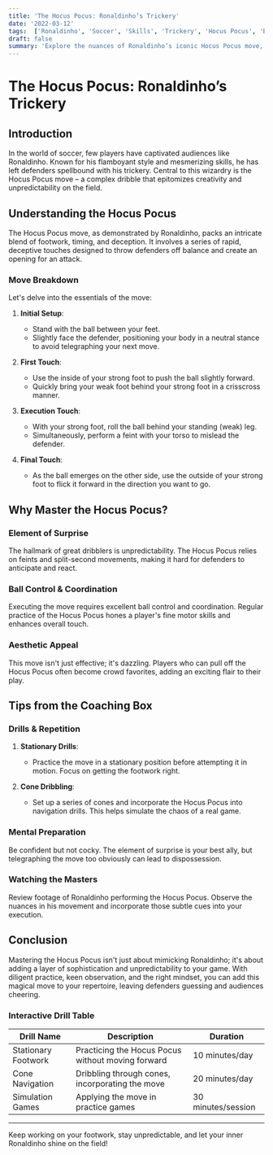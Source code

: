 ```yaml
---
title: 'The Hocus Pocus: Ronaldinho’s Trickery'
date: '2022-03-12'
tags:  ['Ronaldinho', 'Soccer', 'Skills', 'Trickery', 'Hocus Pocus', 'Ball Control', 'Dribbling', 'Footwork', 'Player Development', 'Coaching Tips']
draft: false
summary: 'Explore the nuances of Ronaldinho’s iconic Hocus Pocus move, unravel its complexity, and understand how mastering it can elevate your soccer game with an unexpected element of surprise.'
---
```


# The Hocus Pocus: Ronaldinho’s Trickery

## Introduction

In the world of soccer, few players have captivated audiences like Ronaldinho. Known for his flamboyant style and mesmerizing skills, he has left defenders spellbound with his trickery. Central to this wizardry is the Hocus Pocus move – a complex dribble that epitomizes creativity and unpredictability on the field.

## Understanding the Hocus Pocus

The Hocus Pocus move, as demonstrated by Ronaldinho, packs an intricate blend of footwork, timing, and deception. It involves a series of rapid, deceptive touches designed to throw defenders off balance and create an opening for an attack.

### Move Breakdown

Let's delve into the essentials of the move:

1. **Initial Setup**:
   - Stand with the ball between your feet.
   - Slightly face the defender, positioning your body in a neutral stance to avoid telegraphing your next move.

2. **First Touch**:
   - Use the inside of your strong foot to push the ball slightly forward.
   - Quickly bring your weak foot behind your strong foot in a crisscross manner.

3. **Execution Touch**:
   - With your strong foot, roll the ball behind your standing (weak) leg.
   - Simultaneously, perform a feint with your torso to mislead the defender.

4. **Final Touch**:
   - As the ball emerges on the other side, use the outside of your strong foot to flick it forward in the direction you want to go.

## Why Master the Hocus Pocus?

### Element of Surprise

The hallmark of great dribblers is unpredictability. The Hocus Pocus relies on feints and split-second movements, making it hard for defenders to anticipate and react.

### Ball Control & Coordination

Executing the move requires excellent ball control and coordination. Regular practice of the Hocus Pocus hones a player's fine motor skills and enhances overall touch.

### Aesthetic Appeal

This move isn't just effective; it's dazzling. Players who can pull off the Hocus Pocus often become crowd favorites, adding an exciting flair to their play.

## Tips from the Coaching Box

### Drills & Repetition

1. **Stationary Drills**:
   - Practice the move in a stationary position before attempting it in motion. Focus on getting the footwork right.
   
2. **Cone Dribbling**:
   - Set up a series of cones and incorporate the Hocus Pocus into navigation drills. This helps simulate the chaos of a real game.

### Mental Preparation

Be confident but not cocky. The element of surprise is your best ally, but telegraphing the move too obviously can lead to dispossession.

### Watching the Masters

Review footage of Ronaldinho performing the Hocus Pocus. Observe the nuances in his movement and incorporate those subtle cues into your execution.

## Conclusion

Mastering the Hocus Pocus isn't just about mimicking Ronaldinho; it's about adding a layer of sophistication and unpredictability to your game. With diligent practice, keen observation, and the right mindset, you can add this magical move to your repertoire, leaving defenders guessing and audiences cheering.

### Interactive Drill Table

| Drill Name          | Description                                      | Duration         |
|---------------------|--------------------------------------------------|------------------|
| Stationary Footwork | Practicing the Hocus Pocus without moving forward| 10 minutes/day   |
| Cone Navigation     | Dribbling through cones, incorporating the move  | 20 minutes/day   |
| Simulation Games    | Applying the move in practice games              | 30 minutes/session|

---

Keep working on your footwork, stay unpredictable, and let your inner Ronaldinho shine on the field!

```